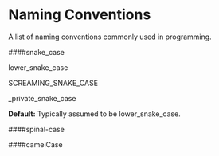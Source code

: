 Naming Conventions
==================

A list of naming conventions commonly used in programming.

####snake_case
 
lower_snake_case
 
SCREAMING_SNAKE_CASE
 
_private_snake_case
 
**Default:** Typically assumed to be lower_snake_case.
 
####spinal-case
 
####camelCase
